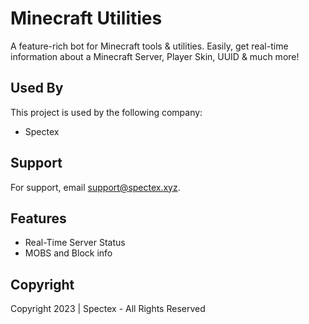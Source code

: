 
# Minecraft Utilities

A feature-rich bot for Minecraft tools & utilities.  Easily, get real-time information about a Minecraft Server, Player Skin, UUID & much more! 

## Used By

This project is used by the following company:

- Spectex


## Support

For support, email support@spectex.xyz.


## Features

- Real-Time Server Status
- MOBS and Block info


## Copyright
Copyright 2023 | Spectex - All Rights Reserved